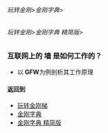 ###### 玩转金刚>金刚字典>
###### 玩转金刚>金刚字典 精简版>

### 互联网上的 墙 是如何工作的？
- 以<strong> GFW</strong>为例剖析其工作原理


#### 返回到
- [玩转金刚梯](https://github.com/a2zitpro/web/blob/master/LadderFree/A.md)
- [金刚字典](https://github.com/a2zitpro/web/blob/master/LadderFree/kkDictionary/KKDictionary.md)
- [金刚字典 精简版](https://github.com/a2zitpro/web/blob/master/LadderFree/kkDictionary/KKDictionaryShortVersion.md)



